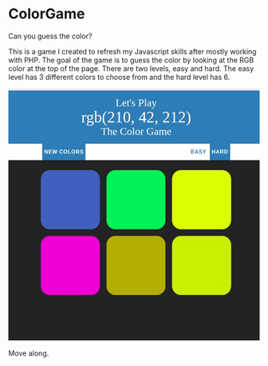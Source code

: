 # ColorGame
Can you guess the color?


This is a game I created to refresh my Javascript skills after mostly working with PHP. The goal of the game is 
to guess the color by looking at the RGB color at the top of the page. There are two levels, easy and hard. The 
easy level has 3 different colors to choose from and the hard level has 6. 


![print screen](https://github.com/YelenaMerzlyakova/ColorGame/blob/master/colorgame1.jpg)

Move along.
